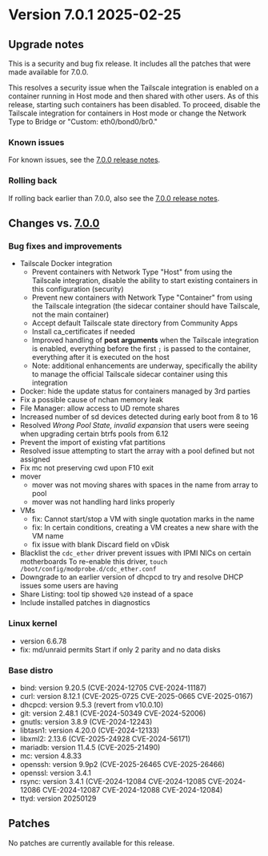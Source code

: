 # Version 7.0.1 2025-02-25

## Upgrade notes

This is a security and bug fix release. It includes all the patches that were made available for 7.0.0.

This resolves a security issue when the Tailscale integration is enabled on a container running in Host mode and then shared with other users. As of this release, starting such containers has been disabled. To proceed, disable the Tailscale integration for containers in Host mode or change the Network Type to Bridge or "Custom: eth0/bond0/br0."

### Known issues

For known issues, see the [7.0.0 release notes](7.0.0.md#known-issues).

### Rolling back

If rolling back earlier than 7.0.0, also see the [7.0.0 release notes](7.0.0.md#rolling-back).

## Changes vs. [7.0.0](7.0.0.md)

### Bug fixes and improvements

- Tailscale Docker integration
  - Prevent containers with Network Type "Host" from using the Tailscale integration, disable the ability to start existing containers in this configuration (security)
  - Prevent new containers with Network Type "Container" from using the Tailscale integration (the sidecar container should have Tailscale, not the main container)
  - Accept default Tailscale state directory from Community Apps
  - Install ca\_certificates if needed
  - Improved handling of **post arguments** when the Tailscale integration is enabled, everything before the first `;` is passed to the container, everything after it is executed on the host
  - Note: additional enhancements are underway, specifically the ability to manage the official Tailscale sidecar container using this integration
- Docker: hide the update status for containers managed by 3rd parties
- Fix a possible cause of nchan memory leak
- File Manager: allow access to UD remote shares
- Increased number of sd devices detected during early boot from 8 to 16
- Resolved *Wrong Pool State, invalid expansion* that users were seeing when upgrading certain btrfs pools from 6.12
- Prevent the import of existing vfat partitions
- Resolved issue attempting to start the array with a pool defined but not assigned
- Fix mc not preserving cwd upon F10 exit
- mover
  - mover was not moving shares with spaces in the name from array to pool
  - mover was not handling hard links properly
- VMs
  - fix: Cannot start/stop a VM with single quotation marks in the name
  - fix: In certain conditions, creating a VM creates a new share with the VM name
  - fix issue with blank Discard field on vDisk
- Blacklist the `cdc_ether` driver prevent issues with IPMI NICs on certain motherboards
  To re-enable this driver, `touch /boot/config/modprobe.d/cdc_ether.conf`
- Downgrade to an earlier version of dhcpcd to try and resolve DHCP issues some users are having
- Share Listing: tool tip showed `%20` instead of a space
- Include installed patches in diagnostics

### Linux kernel

- version 6.6.78
- fix: md/unraid permits Start if only 2 parity and no data disks

### Base distro

- bind: version 9.20.5 (CVE-2024-12705 CVE-2024-11187)
- curl: version 8.12.1 (CVE-2025-0725 CVE-2025-0665 CVE-2025-0167)
- dhcpcd: version 9.5.3 (revert from v10.0.10)
- git: version 2.48.1 (CVE-2024-50349 CVE-2024-52006)
- gnutls: version 3.8.9 (CVE-2024-12243)
- libtasn1: version 4.20.0 (CVE-2024-12133)
- libxml2: 2.13.6 (CVE-2025-24928 CVE-2024-56171)
- mariadb: version 11.4.5 (CVE-2025-21490)
- mc: version 4.8.33
- openssh: version 9.9p2 (CVE-2025-26465 CVE-2025-26466)
- openssl: version 3.4.1
- rsync: version 3.4.1 (CVE-2024-12084 CVE-2024-12085 CVE-2024-12086 CVE-2024-12087 CVE-2024-12088 CVE-2024-12084)
- ttyd: version 20250129

## Patches

No patches are currently available for this release.
